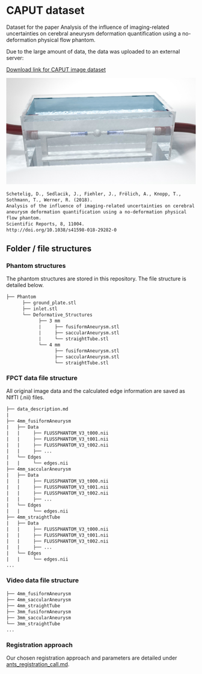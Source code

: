# CAPUT dataset

Dataset for the paper Analysis of the influence of imaging-related uncertainties on cerebral aneurysm deformation quantification using a no-deformation physical flow phantom.

Due to the large amount of data, the data was uploaded to an external server:

[Download link for CAPUT image dataset]()

![](image.jpg)

```
Schetelig, D., Sedlacik, J., Fiehler, J., Frölich, A., Knopp, T., Sothmann, T., Werner, R. (2018).
Analysis of the influence of imaging-related uncertainties on cerebral aneurysm deformation quantification using a no-deformation physical flow phantom.
Scientific Reports, 8, 11004.
http://doi.org/10.1038/s41598-018-29282-0
```

## Folder / file structures

### Phantom structures

The phantom structures are stored in this repository.
The file structure is detailed below.

```
├── Phantom
      ├── ground_plate.stl
      ├── inlet.stl
      └── Deformative_Structures
            ├── 3 mm
            |     ├── fusiformAneurysm.stl
            |     ├── saccularAneurysm.stl
            |     └── straightTube.stl
            └── 4 mm
                  ├── fusiformAneurysm.stl
                  ├── saccularAneurysm.stl
                  └── straightTube.stl
```

### FPCT data file structure

All original image data and the calculated edge information are saved as NIfTI (.nii) files.

```
├── data_description.md
|
├── 4mm_fusiformAneurysm
|   ├── Data
|   |     ├── FLUSSPHANTOM_V3_t000.nii
|   |     ├── FLUSSPHANTOM_V3_t001.nii
|   |     ├── FLUSSPHANTOM_V3_t002.nii
|   |     ├── ...
|   └── Edges
|   |     └── edges.nii
├── 4mm_saccularAneurysm
|   ├── Data
|   |     ├── FLUSSPHANTOM_V3_t000.nii
|   |     ├── FLUSSPHANTOM_V3_t001.nii
|   |     ├── FLUSSPHANTOM_V3_t002.nii
|   |     ├── ...
|   └── Edges
|   |     └── edges.nii
├── 4mm_straightTube
|   ├── Data
|   |     ├── FLUSSPHANTOM_V3_t000.nii
|   |     ├── FLUSSPHANTOM_V3_t001.nii
|   |     ├── FLUSSPHANTOM_V3_t002.nii
|   |     ├── ...
|   └── Edges
|   |     └── edges.nii
...
```


### Video data file structure

```
├── 4mm_fusiformAneurysm
├── 4mm_saccularAneurysm
├── 4mm_straightTube
├── 3mm_fusiformAneurysm
├── 3mm_saccularAneurysm
└── 3mm_straightTube
...
```

### Registration approach

Our chosen registration approach and parameters are detailed under [ants_registration_call.md](ants_registration_call.md).
